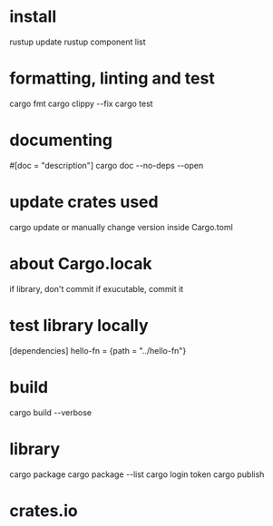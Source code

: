 # install
rustup update
rustup component list
# formatting, linting and test
cargo fmt
cargo clippy --fix
cargo test
# documenting
#[doc = "description"]
cargo doc --no-deps --open
# update crates used
cargo update
or manually change version inside Cargo.toml
# about Cargo.locak
if library, don't commit
if exucutable, commit it
# test library locally
[dependencies]
hello-fn = {path = "../hello-fn"}
# build
cargo build --verbose
# library
cargo package
cargo package --list
cargo login token
cargo publish
# crates.io